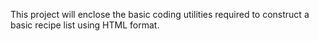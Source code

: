 This project will enclose the basic coding utilities required to construct a basic recipe list using HTML format.